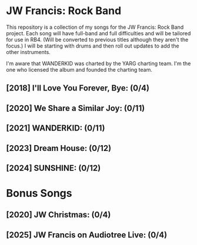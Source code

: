 # JW Francis: Rock Band

This repository is a collection of my songs for the JW Francis: Rock Band project.
Each song will have full-band and full difficulties and will be tailored for use in RB4. (Will be converted to previous titles although they aren't the focus.)
I will be starting with drums and then roll out updates to add the other instruments.

I'm aware that WANDERKID was charted by the YARG charting team. I'm the one who licensed the album and founded the charting team. 

## [2018] I'll Love You Forever, Bye: (0/4)
## [2020] We Share a Similar Joy: (0/11)
## [2021] WANDERKID: (0/11)
## [2023] Dream House: (0/12)
## [2024] SUNSHINE: (0/12)

# Bonus Songs

## [2020] JW Christmas: (0/4)
## [2025] JW Francis on Audiotree Live: (0/4)
